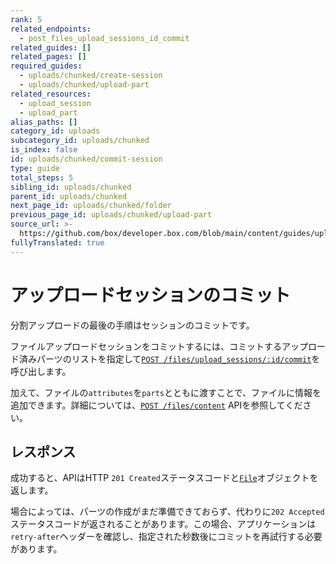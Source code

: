 ```yaml
---
rank: 5
related_endpoints:
  - post_files_upload_sessions_id_commit
related_guides: []
related_pages: []
required_guides:
  - uploads/chunked/create-session
  - uploads/chunked/upload-part
related_resources:
  - upload_session
  - upload_part
alias_paths: []
category_id: uploads
subcategory_id: uploads/chunked
is_index: false
id: uploads/chunked/commit-session
type: guide
total_steps: 5
sibling_id: uploads/chunked
parent_id: uploads/chunked
next_page_id: uploads/chunked/folder
previous_page_id: uploads/chunked/upload-part
source_url: >-
  https://github.com/box/developer.box.com/blob/main/content/guides/uploads/chunked/commit-session.md
fullyTranslated: true
---
```

# アップロードセッションのコミット

分割アップロードの最後の手順はセッションのコミットです。

ファイルアップロードセッションをコミットするには、コミットするアップロード済みパーツのリストを指定して[`POST /files/upload_sessions/:id/commit`][e_commit]を呼び出します。

<Samples id="post_files_upload_sessions_id_commit">

</Samples>

<Message>

加えて、ファイルの`attributes`を`parts`とともに渡すことで、ファイルに情報を追加できます。詳細については、[`POST /files/content`][e_file] APIを参照してください。

</Message>

## レスポンス

成功すると、APIはHTTP `201 Created`ステータスコードと[`File`][r_file]オブジェクトを返します。

場合によっては、パーツの作成がまだ準備できておらず、代わりに`202 Accepted`ステータスコードが返されることがあります。この場合、アプリケーションは`retry-after`ヘッダーを確認し、指定された秒数後にコミットを再試行する必要があります。

[e_commit]: e://post_files_upload_sessions_id_commit

[e_file]: e://post_files_content

[r_file]: r://file
